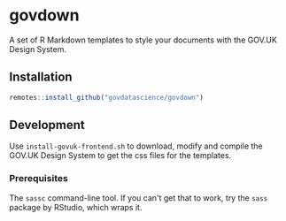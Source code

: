 # govdown

A set of R Markdown templates to style your documents with the GOV.UK Design System.

## Installation

``` r
remotes::install_github("govdatascience/govdown")
```

## Development

Use `install-govuk-frontend.sh` to download, modify and compile the GOV.UK Design System to get the css files for the templates.

### Prerequisites

The `sassc` command-line tool.  If you can't get that to work, try the `sass`
package by RStudio, which wraps it.
